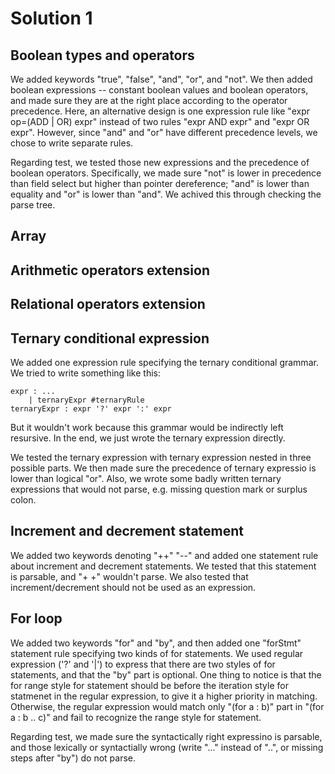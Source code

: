 # Solution 1

## Boolean types and operators
We added keywords "true", "false", "and", "or", and "not".
We then added boolean expressions -- constant boolean values and boolean operators, and made sure they are at the right place according to the operator precedence.
Here, an alternative design is one expression rule like "expr op=(ADD | OR) expr" instead of two rules "expr AND expr" and "expr OR expr".
However, since "and" and "or" have different precedence levels, we chose to write separate rules.

Regarding test, we tested those new expressions and the precedence of boolean operators.
Specifically, we made sure "not" is lower in precedence than field select but higher than pointer dereference; "and" is lower than equality and "or" is lower than "and".
We achived this through checking the parse tree.

## Array

## Arithmetic operators extension

## Relational operators extension

## Ternary conditional expression
We added one expression rule specifying the ternary conditional grammar.
We tried to write something like this:
```
expr : ...
    | ternaryExpr #ternaryRule
ternaryExpr : expr '?' expr ':' expr
```
But it wouldn't work because this grammar would be indirectly left resursive.
In the end, we just wrote the ternary expression directly.

We tested the ternary expression with ternary expression nested in three possible parts.
We then made sure the precedence of ternary expressio is lower than logical "or".
Also, we wrote some badly written ternary expressions that would not parse, e.g. missing question mark or surplus colon.

## Increment and decrement statement
We added two keywords denoting "++" "--" and added one statement rule about increment and decrement statements.
We tested that this statement is parsable, and "+ +" wouldn't parse.
We also tested that increment/decrement should not be used as an expression.

## For loop
We added two keywords "for" and "by", and then added one "forStmt" statement rule specifying two kinds of for statements.
We used regular expression ('?' and '|') to express that there are two styles of for statements, and that the "by" part is optional.
One thing to notice is that the for range style for statement should be before the iteration style for statmenet in the regular expression, to give it a higher priority in matching.
Otherwise, the regular expression would match only "(for a : b)" part in  "(for a : b .. c)" and fail to recognize the range style for statement.

Regarding test, we made sure the syntactically right expressino is parsable, and those lexically or syntactially wrong (write "..." instead of "..", or missing steps after "by") do not parse.
